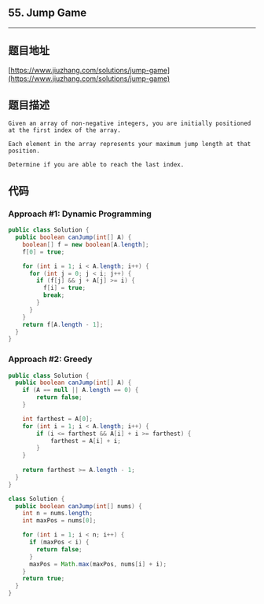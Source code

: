 ## 55. Jump Game

----
## 题目地址

[https://www.jiuzhang.com/solutions/jump-game](https://www.jiuzhang.com/solutions/jump-game)

## 题目描述

```text
Given an array of non-negative integers, you are initially positioned at the first index of the array.

Each element in the array represents your maximum jump length at that position.

Determine if you are able to reach the last index.
```

## 代码

### Approach #1: Dynamic Programming

```java
public class Solution {
  public boolean canJump(int[] A) {
    boolean[] f = new boolean[A.length];
    f[0] = true;

    for (int i = 1; i < A.length; i++) {
      for (int j = 0; j < i; j++) {
        if (f[j] && j + A[j] >= i) {
          f[i] = true;
          break;
        }
      }
    }
    return f[A.length - 1];
  }
}
```

### Approach #2: Greedy

```java
public class Solution {
  public boolean canJump(int[] A) {
    if (A == null || A.length == 0) {
        return false;
    }

    int farthest = A[0];
    for (int i = 1; i < A.length; i++) {
        if (i <= farthest && A[i] + i >= farthest) {
            farthest = A[i] + i;
        }
    }
    
    return farthest >= A.length - 1;
  }
}
```

```java
class Solution {
  public boolean canJump(int[] nums) {
    int n = nums.length;
    int maxPos = nums[0];

    for (int i = 1; i < n; i++) {
      if (maxPos < i) {
        return false;
      }
      maxPos = Math.max(maxPos, nums[i] + i);
    }
    return true;
  }
}
```

